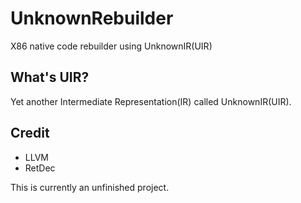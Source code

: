 #  UnknownRebuilder
X86 native code rebuilder using UnknownIR(UIR)

## What's UIR?
Yet another Intermediate Representation(IR) called UnknownIR(UIR).

## Credit
- LLVM
- RetDec

This is currently an unfinished project.

